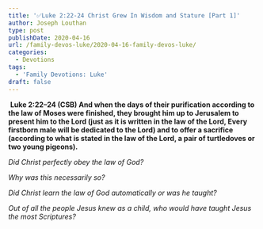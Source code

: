 ```yaml
---
title: '✅Luke 2:22-24 Christ Grew In Wisdom and Stature [Part 1]'
author: Joseph Louthan
type: post
publishDate: 2020-04-16
url: /family-devos-luke/2020-04-16-family-devos-luke/
categories:
  - Devotions
tags:
  - 'Family Devotions: Luke'
draft: false
---
```


​		**Luke 2:22–24 (CSB) And when the days of their purification according to the law of Moses were finished, they brought him up to Jerusalem to present him to the Lord  (just as it is written in the law of the Lord, Every firstborn male will be dedicated to the Lord)  and to offer a sacrifice (according to what is stated in the law of the Lord, a pair of turtledoves or two young pigeons).** 

*Did Christ perfectly obey the law of God?*

*Why was this necessarily so?*

*Did Christ learn the law of God automatically or was he taught?*

*Out of all* *the people Jesus knew as a child, who would have taught Jesus the most Scriptures?*

